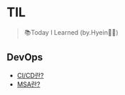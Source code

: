 # TIL
> 📚Today I Learned (by.Hyein👩‍💻)

## DevOps
  - [CI/CD란?](./devops/cicd.md)
  - [MSA란?](./devops/msa.md)
